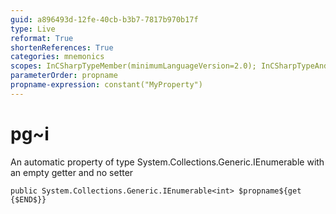 ```yaml
---
guid: a896493d-12fe-40cb-b3b7-7817b970b17f
type: Live
reformat: True
shortenReferences: True
categories: mnemonics
scopes: InCSharpTypeMember(minimumLanguageVersion=2.0); InCSharpTypeAndNamespace(minimumLanguageVersion=2.0)
parameterOrder: propname
propname-expression: constant("MyProperty")
---
```


# pg~i

An automatic property of type System.Collections.Generic.IEnumerable<int> with an empty getter and no setter

```
public System.Collections.Generic.IEnumerable<int> $propname${get {$END$}}
```
